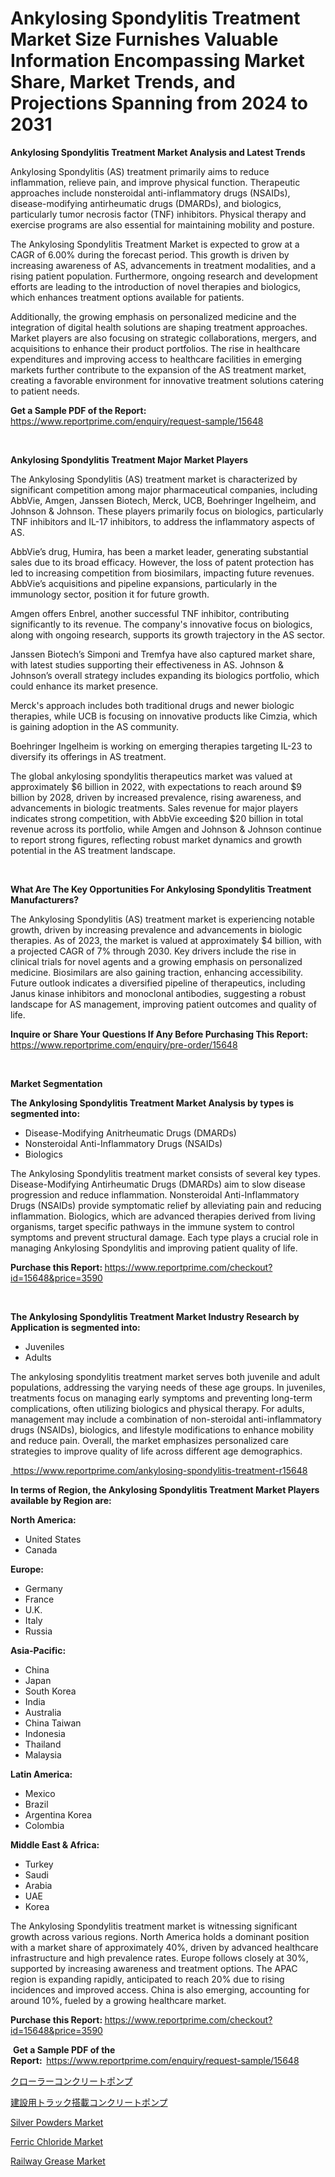<p><h1>Ankylosing Spondylitis Treatment Market Size Furnishes Valuable Information Encompassing Market Share, Market Trends, and Projections Spanning from 2024 to 2031</h1></p><p><strong>Ankylosing Spondylitis Treatment Market Analysis and Latest Trends</strong></p>
<p><p>Ankylosing Spondylitis (AS) treatment primarily aims to reduce inflammation, relieve pain, and improve physical function. Therapeutic approaches include nonsteroidal anti-inflammatory drugs (NSAIDs), disease-modifying antirheumatic drugs (DMARDs), and biologics, particularly tumor necrosis factor (TNF) inhibitors. Physical therapy and exercise programs are also essential for maintaining mobility and posture.</p><p>The Ankylosing Spondylitis Treatment Market is expected to grow at a CAGR of 6.00% during the forecast period. This growth is driven by increasing awareness of AS, advancements in treatment modalities, and a rising patient population. Furthermore, ongoing research and development efforts are leading to the introduction of novel therapies and biologics, which enhances treatment options available for patients.</p><p>Additionally, the growing emphasis on personalized medicine and the integration of digital health solutions are shaping treatment approaches. Market players are also focusing on strategic collaborations, mergers, and acquisitions to enhance their product portfolios. The rise in healthcare expenditures and improving access to healthcare facilities in emerging markets further contribute to the expansion of the AS treatment market, creating a favorable environment for innovative treatment solutions catering to patient needs.</p></p>
<p><strong>Get a Sample PDF of the Report:&nbsp;</strong> <a href="https://www.reportprime.com/enquiry/request-sample/15648">https://www.reportprime.com/enquiry/request-sample/15648</a></p>
<p>&nbsp;</p>
<p><strong>Ankylosing Spondylitis Treatment Major Market Players</strong></p>
<p><p>The Ankylosing Spondylitis (AS) treatment market is characterized by significant competition among major pharmaceutical companies, including AbbVie, Amgen, Janssen Biotech, Merck, UCB, Boehringer Ingelheim, and Johnson & Johnson. These players primarily focus on biologics, particularly TNF inhibitors and IL-17 inhibitors, to address the inflammatory aspects of AS.</p><p>AbbVie’s drug, Humira, has been a market leader, generating substantial sales due to its broad efficacy. However, the loss of patent protection has led to increasing competition from biosimilars, impacting future revenues. AbbVie’s acquisitions and pipeline expansions, particularly in the immunology sector, position it for future growth.</p><p>Amgen offers Enbrel, another successful TNF inhibitor, contributing significantly to its revenue. The company's innovative focus on biologics, along with ongoing research, supports its growth trajectory in the AS sector. </p><p>Janssen Biotech’s Simponi and Tremfya have also captured market share, with latest studies supporting their effectiveness in AS. Johnson & Johnson’s overall strategy includes expanding its biologics portfolio, which could enhance its market presence.</p><p>Merck's approach includes both traditional drugs and newer biologic therapies, while UCB is focusing on innovative products like Cimzia, which is gaining adoption in the AS community. </p><p>Boehringer Ingelheim is working on emerging therapies targeting IL-23 to diversify its offerings in AS treatment. </p><p>The global ankylosing spondylitis therapeutics market was valued at approximately $6 billion in 2022, with expectations to reach around $9 billion by 2028, driven by increased prevalence, rising awareness, and advancements in biologic treatments. Sales revenue for major players indicates strong competition, with AbbVie exceeding $20 billion in total revenue across its portfolio, while Amgen and Johnson & Johnson continue to report strong figures, reflecting robust market dynamics and growth potential in the AS treatment landscape.</p></p>
<p>&nbsp;</p>
<p><strong>What Are The Key Opportunities For Ankylosing Spondylitis Treatment Manufacturers?</strong></p>
<p><p>The Ankylosing Spondylitis (AS) treatment market is experiencing notable growth, driven by increasing prevalence and advancements in biologic therapies. As of 2023, the market is valued at approximately $4 billion, with a projected CAGR of 7% through 2030. Key drivers include the rise in clinical trials for novel agents and a growing emphasis on personalized medicine. Biosimilars are also gaining traction, enhancing accessibility. Future outlook indicates a diversified pipeline of therapeutics, including Janus kinase inhibitors and monoclonal antibodies, suggesting a robust landscape for AS management, improving patient outcomes and quality of life.</p></p>
<p><strong>Inquire or Share Your Questions If Any Before Purchasing This Report:</strong> <a href="https://www.reportprime.com/enquiry/pre-order/15648">https://www.reportprime.com/enquiry/pre-order/15648</a></p>
<p>&nbsp;</p>
<p><strong>Market Segmentation</strong></p>
<p><strong>The Ankylosing Spondylitis Treatment Market Analysis by types is segmented into:</strong></p>
<p><ul><li>Disease-Modifying Anitrheumatic Drugs (DMARDs)</li><li>Nonsteroidal Anti-Inflammatory Drugs (NSAIDs)</li><li>Biologics</li></ul></p>
<p><p>The Ankylosing Spondylitis treatment market consists of several key types. Disease-Modifying Antirheumatic Drugs (DMARDs) aim to slow disease progression and reduce inflammation. Nonsteroidal Anti-Inflammatory Drugs (NSAIDs) provide symptomatic relief by alleviating pain and reducing inflammation. Biologics, which are advanced therapies derived from living organisms, target specific pathways in the immune system to control symptoms and prevent structural damage. Each type plays a crucial role in managing Ankylosing Spondylitis and improving patient quality of life.</p></p>
<p><strong>Purchase this Report:&nbsp;</strong><a href="https://www.reportprime.com/checkout?id=15648&price=3590">https://www.reportprime.com/checkout?id=15648&price=3590</a></p>
<p>&nbsp;</p>
<p><strong>The Ankylosing Spondylitis Treatment Market Industry Research by Application is segmented into:</strong></p>
<p><ul><li>Juveniles</li><li>Adults</li></ul></p>
<p><p>The ankylosing spondylitis treatment market serves both juvenile and adult populations, addressing the varying needs of these age groups. In juveniles, treatments focus on managing early symptoms and preventing long-term complications, often utilizing biologics and physical therapy. For adults, management may include a combination of non-steroidal anti-inflammatory drugs (NSAIDs), biologics, and lifestyle modifications to enhance mobility and reduce pain. Overall, the market emphasizes personalized care strategies to improve quality of life across different age demographics.</p></p>
<p><a href="https://www.reportprime.com/ankylosing-spondylitis-treatment-r15648">&nbsp;https://www.reportprime.com/ankylosing-spondylitis-treatment-r15648</a></p>
<p><strong>In terms of Region, the Ankylosing Spondylitis Treatment Market Players available by Region are:</strong></p>
<p>
    <p> <strong> North America: </strong>
        <ul>
            <li>United States</li>
            <li>Canada</li>
        </ul>
        </p> 
    <p> <strong> Europe: </strong>
        <ul>
            <li>Germany</li>
            <li>France</li>
            <li>U.K.</li>
            <li>Italy</li>
            <li>Russia</li>
        </ul>
        </p> 
    <p> <strong> Asia-Pacific: </strong>
        <ul>
            <li>China</li>
            <li>Japan</li>
            <li>South Korea</li>
            <li>India</li>
            <li>Australia</li>
            <li>China Taiwan</li>
            <li>Indonesia</li>
            <li>Thailand</li>
            <li>Malaysia</li>
        </ul>
        </p> 
    <p> <strong> Latin America: </strong>
        <ul>
            <li>Mexico</li>
            <li>Brazil</li>
            <li>Argentina Korea</li>
            <li>Colombia</li>
        </ul>
        </p> 
    <p> <strong> Middle East & Africa: </strong>
        <ul>
            <li>Turkey</li>
            <li>Saudi</li>
            <li>Arabia</li>
            <li>UAE</li>
            <li>Korea</li>
        </ul>
    </p>
    </p>
<p><p>The Ankylosing Spondylitis treatment market is witnessing significant growth across various regions. North America holds a dominant position with a market share of approximately 40%, driven by advanced healthcare infrastructure and high prevalence rates. Europe follows closely at 30%, supported by increasing awareness and treatment options. The APAC region is expanding rapidly, anticipated to reach 20% due to rising incidences and improved access. China is also emerging, accounting for around 10%, fueled by a growing healthcare market.</p></p>
<p><strong>Purchase this Report: </strong><a href="https://www.reportprime.com/checkout?id=15648&price=3590">https://www.reportprime.com/checkout?id=15648&price=3590</a></p>
<p>&nbsp;<strong>Get a Sample PDF of the Report:&nbsp;&nbsp;</strong><a href="https://www.reportprime.com/enquiry/request-sample/15648">https://www.reportprime.com/enquiry/request-sample/15648</a></p>
<p><strong></strong></p>
<p><p><a href="https://medium.com/@mandysw5k1a/crawler-concrete-pumps-market-%E3%81%AE%E3%82%B0%E3%83%AD%E3%83%BC%E3%83%90%E3%83%AB%E5%B8%82%E5%A0%B4%E6%A6%82%E8%A6%81%E3%81%AF-%E4%B8%96%E7%95%8C%E3%81%8A%E3%82%88%E3%81%B3%E4%B8%BB%E8%A6%81%E5%B8%82%E5%A0%B4%E3%81%AB%E3%81%8A%E3%81%91%E3%82%8B%E6%A5%AD%E7%95%8C%E3%81%AB%E5%BD%B1%E9%9F%BF%E3%82%92%E4%B8%8E%E3%81%88%E3%82%8B%E4%B8%BB%E8%A6%81%E3%81%AA%E3%83%88%E3%83%AC%E3%83%B3%E3%83%89%E3%81%AB%E3%81%A4%E3%81%84%E3%81%A6-%E7%8B%AC%E8%87%AA%E3%81%AE%E8%A6%96%E7%82%B9%E3%82%92%E6%8F%90%E4%BE%9B%E3%81%97%E3%81%BE%E3%81%99-60cec3ade6f4">クローラーコンクリートポンプ</a></p><p><a href="https://medium.com/@mandysw5k1a/construction-truck-mounted-concrete-pumps-market-%E3%81%AF-%E3%82%B3%E3%82%B9%E3%83%88%E7%AE%A1%E7%90%86%E3%81%A8%E5%8A%B9%E7%8E%87%E5%90%91%E4%B8%8A%E3%82%92%E5%84%AA%E5%85%88%E3%81%97%E3%81%BE%E3%81%99-589a7205be81">建設用トラック搭載コンクリートポンプ</a></p><p><a href="https://medium.com/@shirleygreene26/the-comprehensive-silver-powders-market-research-report-is-essential-for-understanding-current-592d246ebf14">Silver Powders Market</a></p><p><a href="https://www.linkedin.com/pulse/ferric-chloride-market-trends-analysis-opportunities-challenges-k2jaf?trackingId=imF9o%2BhGSE2rQNQUXEjQxA%3D%3D">Ferric Chloride Market</a></p><p><a href="https://issuu.com/reportprime-2/docs/railway-grease-market-size-2030.ppt_57b98ab57331e0">Railway Grease Market</a></p></p>